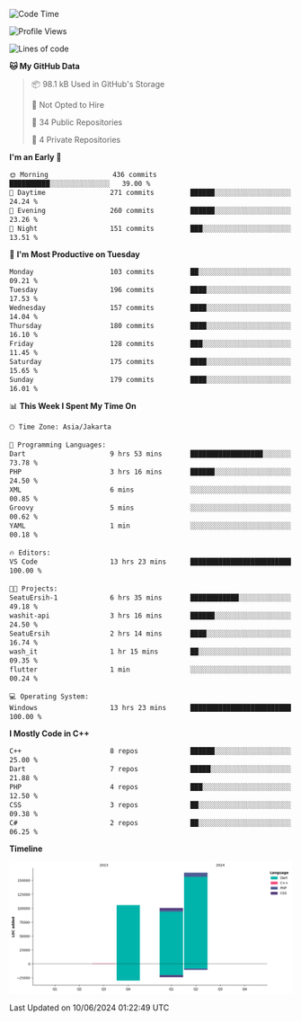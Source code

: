 <!--START_SECTION:waka-->
![Code Time](http://img.shields.io/badge/Code%20Time-107%20hrs%2029%20mins-blue)

![Profile Views](http://img.shields.io/badge/Profile%20Views-3-blue)

![Lines of code](https://img.shields.io/badge/From%20Hello%20World%20I%27ve%20Written-369.7%20thousand%20lines%20of%20code-blue)

**🐱 My GitHub Data** 

> 📦 98.1 kB Used in GitHub's Storage 
 > 
> 🚫 Not Opted to Hire
 > 
> 📜 34 Public Repositories 
 > 
> 🔑 4 Private Repositories 
 > 
**I'm an Early 🐤** 

```text
🌞 Morning                436 commits         ██████████░░░░░░░░░░░░░░░   39.00 % 
🌆 Daytime                271 commits         ██████░░░░░░░░░░░░░░░░░░░   24.24 % 
🌃 Evening                260 commits         ██████░░░░░░░░░░░░░░░░░░░   23.26 % 
🌙 Night                  151 commits         ███░░░░░░░░░░░░░░░░░░░░░░   13.51 % 
```
📅 **I'm Most Productive on Tuesday** 

```text
Monday                   103 commits         ██░░░░░░░░░░░░░░░░░░░░░░░   09.21 % 
Tuesday                  196 commits         ████░░░░░░░░░░░░░░░░░░░░░   17.53 % 
Wednesday                157 commits         ████░░░░░░░░░░░░░░░░░░░░░   14.04 % 
Thursday                 180 commits         ████░░░░░░░░░░░░░░░░░░░░░   16.10 % 
Friday                   128 commits         ███░░░░░░░░░░░░░░░░░░░░░░   11.45 % 
Saturday                 175 commits         ████░░░░░░░░░░░░░░░░░░░░░   15.65 % 
Sunday                   179 commits         ████░░░░░░░░░░░░░░░░░░░░░   16.01 % 
```


📊 **This Week I Spent My Time On** 

```text
🕑︎ Time Zone: Asia/Jakarta

💬 Programming Languages: 
Dart                     9 hrs 53 mins       ██████████████████░░░░░░░   73.78 % 
PHP                      3 hrs 16 mins       ██████░░░░░░░░░░░░░░░░░░░   24.50 % 
XML                      6 mins              ░░░░░░░░░░░░░░░░░░░░░░░░░   00.85 % 
Groovy                   5 mins              ░░░░░░░░░░░░░░░░░░░░░░░░░   00.62 % 
YAML                     1 min               ░░░░░░░░░░░░░░░░░░░░░░░░░   00.18 % 

🔥 Editors: 
VS Code                  13 hrs 23 mins      █████████████████████████   100.00 % 

🐱‍💻 Projects: 
SeatuErsih-1             6 hrs 35 mins       ████████████░░░░░░░░░░░░░   49.18 % 
washit-api               3 hrs 16 mins       ██████░░░░░░░░░░░░░░░░░░░   24.50 % 
SeatuErsih               2 hrs 14 mins       ████░░░░░░░░░░░░░░░░░░░░░   16.74 % 
wash_it                  1 hr 15 mins        ██░░░░░░░░░░░░░░░░░░░░░░░   09.35 % 
flutter                  1 min               ░░░░░░░░░░░░░░░░░░░░░░░░░   00.24 % 

💻 Operating System: 
Windows                  13 hrs 23 mins      █████████████████████████   100.00 % 
```

**I Mostly Code in C++** 

```text
C++                      8 repos             ██████░░░░░░░░░░░░░░░░░░░   25.00 % 
Dart                     7 repos             █████░░░░░░░░░░░░░░░░░░░░   21.88 % 
PHP                      4 repos             ███░░░░░░░░░░░░░░░░░░░░░░   12.50 % 
CSS                      3 repos             ██░░░░░░░░░░░░░░░░░░░░░░░   09.38 % 
C#                       2 repos             ██░░░░░░░░░░░░░░░░░░░░░░░   06.25 % 
```



**Timeline**

![Lines of Code chart](https://raw.githubusercontent.com/PradiptaAhmad/PradiptaAhmad/main/assets/bar_graph.png)


 Last Updated on 10/06/2024 01:22:49 UTC
<!--END_SECTION:waka-->

